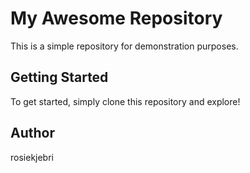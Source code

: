 # My Awesome Repository

This is a simple repository for demonstration purposes.

## Getting Started

To get started, simply clone this repository and explore!

## Author

rosiekjebri
